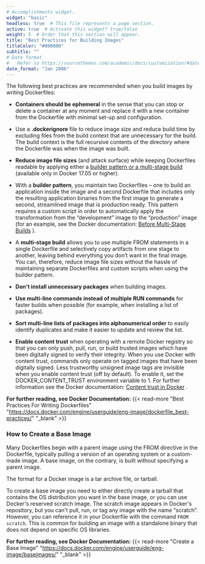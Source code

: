 ```yaml
---
# Accomplishments widget.
widget: "basic"  
headless: true  # This file represents a page section.
active: true  # Activate this widget? true/false
weight: 5  # Order that this section will appear.
title: "Best Practices for Building Images"
titleColor: "#000000"
subtitle: ""
# Date format
#   Refer to https://sourcethemes.com/academic/docs/customization/#date-format
date_format: "Jan 2006"
---
```


The following best practices are recommended when you build images by writing Dockerfiles:

* <strong>Containers should be ephemeral</strong> in the sense that you can stop or delete a container at any moment and replace it with a new container from the Dockerfile with minimal set-up and configuration.  

* Use a <strong>.dockerignore</strong> file to reduce image size and reduce build time by excluding files from the build context that are unnecessary for the build. The build context is the full recursive contents of the directory where the Dockerfile was when the image was built.

* <strong>Reduce image file sizes</strong> (and attack surface) while keeping Dockerfiles readable by applying either a  [builder pattern  or a  multi-stage build](https://docs.docker.com/engine/userguide/eng-image/multistage-build)  (available only in Docker 17.05 or higher).

* With a <strong>builder pattern</strong>, you maintain two Dockerfiles – one to build an application inside the image and a second Dockerfile that includes only the resulting application binaries from the first image to generate a second, streamlined image that is production ready. This pattern requires a custom script in order to automatically apply the transformation from the “development” image to the “production” image (for an example, see the Docker documentation:  [Before Multi-Stage Builds](https://docs.docker.com/engine/userguide/eng-image/multistage-build/#before-multi-stage-builds) ).

* A <strong>multi-stage build</strong> allows you to use multiple FROM statements in a single Dockerfile and selectively copy artifacts from one stage to another, leaving behind everything you don’t want in the final image. You can, therefore, reduce image file sizes without the hassle of maintaining separate Dockerfiles and custom scripts when using the builder pattern.

* <strong>Don't install unnecessary packages</strong> when building images.

* <strong>Use multi-line commands instead of multiple RUN commands</strong> for faster builds when possible (for example, when installing a list of packages).

* <strong>Sort multi-line lists of packages into alphanumerical order</strong> to easily identify duplicates and make it easier to update and review the list.

* <strong>Enable content trust</strong> when operating with a remote Docker registry so that you can only push, pull, run, or build trusted images which have been digitally signed to verify their integrity. When you use Docker with content trust, commands only operate on tagged images that have been digitally signed. Less trustworthy unsigned image tags are invisible when you enable content trust (off by default). To enable it, set the DOCKER_CONTENT_TRUST environment variable to 1. For further information see the Docker documentation:  [Content trust in Docker](https://docs.docker.com/engine/security/trust/content_trust/) .

**For further reading, see Docker Documentation:** {{< read-more "Best Practices For Writing Dockerfiles"  "https://docs.docker.com/engine/userguide/eng-image/dockerfile_best-practices/" "_blank"  >}}



###  How to Create a Base Image



Many Dockerfiles begin with a parent image using the FROM directive in the Dockerfile, typically pulling a version of an operating system or a custom-made image. A base image, on the contrary, is built without specifying a parent image.

The format for a Docker image is a tar archive file, or tarball.

To create a base image you need to either directly create a tarball that contains the OS distribution you want in the base image, or you can use Docker's reserved scratch image. The scratch image appears in Docker's repository, but you can't pull, run, or tag any image with the name “scratch”. However, you can reference it in your Dockerfile with the command `FROM scratch`. This is common for building an image with a standalone binary that does not depend on specific OS libraries.





**For further reading, see Docker Documentation:** {{< read-more "Create a Base Image"  "https://docs.docker.com/engine/userguide/eng-image/baseimages/" "_blank"  >}}



